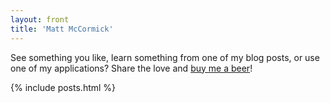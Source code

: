 ```yaml
---
layout: front
title: 'Matt McCormick'
---
```


See something you like, learn something from one of my blog posts, or use one of my applications? Share the love and [buy me a beer](https://cash.me/$mbmccormick)!

{% include posts.html %}
